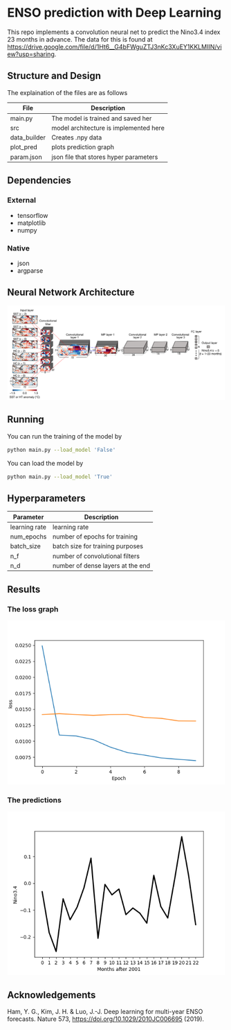 # ENSO prediction with Deep Learning
This repo implements a convolution neural net to predict the Nino3.4 index 23 months in advance. The data for this is found at https://drive.google.com/file/d/1Ht6__G4bFWguZTJ3nKc3XuEY1KKLMIIN/view?usp=sharing.

## Structure and Design

The explaination of the files are as follows

| File           | Description                                   |
| ---------      | --------------------------------------------- |
| main.py        | The model is trained and saved her            |
| src            | model architecture is implemented here        |
| data_builder   | Creates .npy data                             |
| plot_pred      | plots prediction graph                        |
| param.json      | json file that stores hyper parameters                      |

## Dependencies

### External
- tensorflow
- matplotlib
- numpy


### Native
- json
- argparse

## Neural Network Architecture

![result](./architecture.png)

## Running

You can run the training of the model by

```bash
python main.py --load_model 'False'    
```

You can load the model by

```bash
python main.py --load_model 'True'
```



## Hyperparameters


|Parameter        | Description                                      |
| ---------       | ---------------------------------------------    |
| learning rate   | learning rate                                    |
| num_epochs      | number of epochs for training                    |
| batch_size      | batch size for training purposes                 |
|   n_f           | number of convolutional filters                  |
|n_d              | number of dense layers at the end                |
## Results

### The loss graph

![result](./loss.png)

### The predictions

![result](./pred.png)

## Acknowledgements

Ham, Y. G., Kim, J. H. & Luo, J.-J. Deep learning for multi-year ENSO forecasts. Nature 573, https://doi.org/10.1029/2010JC006695 (2019).